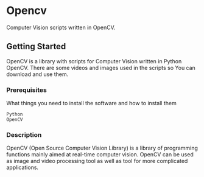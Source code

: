 # Opencv

Computer Vision scripts written in OpenCV.

## Getting Started

OpenCV is a library with scripts for Computer Vision written in Python OpenCV. There are some videos and images used in the scripts so You can download and use them.

### Prerequisites

What things you need to install the software and how to install them

```
Python 
OpenCV
```

### Description

OpenCV (Open Source Computer Vision Library) is a library of programming functions mainly aimed at real-time computer vision. OpenCV can be used as image and video processing tool as well as tool for more complicated applications.
